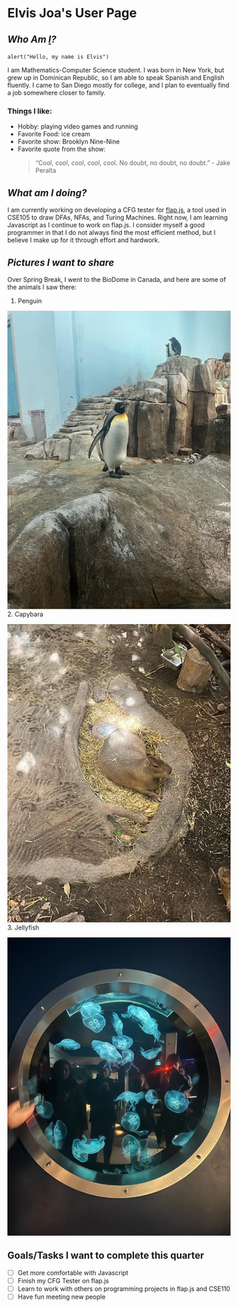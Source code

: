 # **Elvis Joa's User Page**
## *Who Am [I](Me.jpg)?*
`alert("Hello, my name is Elvis")`

I am Mathematics-Computer Science student. I was born in New York, but grew up in Dominican Republic, so I am able to speak Spanish and English fluently. I came to San Diego mostly for college, and I plan to eventually find a job somewhere closer to family.
### Things I like:
* Hobby: playing video games and running
* Favorite Food: ice cream
* Favorite show: Brooklyn Nine-Nine
* Favorite quote from the show: 
   >“Cool, cool, cool, cool, cool. No doubt, no doubt, no doubt.” - Jake Peralta

## *What am I doing?*
 I am currently working on developing a CFG tester for [flap.js](https://flapjs.web.app/#), a tool used in CSE105 to draw DFAs, NFAs, and Turing Machines. Right now, I am learning Javascript as I continue to work on flap.js. I consider myself a good programmer in that I do not always find the most efficient method, but I believe I make up for it through effort and hardwork.

 ## *Pictures I want to share*
 Over Spring Break, I went to the BioDome in Canada, and here are some of the animals I saw there:
1. Penguin

![P](Penguin.jpg)
2. Capybara

![C](Capybara.jpg)
3. Jellyfish

![J](Jellyfish.jpg)


## **Goals/Tasks I want to complete this quarter**
- [ ] Get more comfortable with Javascript
- [ ] Finish my CFG Tester on flap.js
- [ ] Learn to work with others on programming projects in flap.js and CSE110
- [ ] Have fun meeting new people
